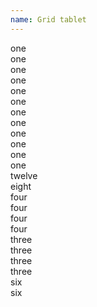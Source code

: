 ```yaml
---
name: Grid tablet
---
```

<div class="row row--demo">
  <div class="columns one one--tablet">one</div>
  <div class="columns one one--tablet">one</div>
  <div class="columns one one--tablet">one</div>
  <div class="columns one one--tablet">one</div>
  <div class="columns one one--tablet">one</div>
  <div class="columns one one--tablet">one</div>
  <div class="columns one one--tablet">one</div>
  <div class="columns one one--tablet">one</div>
  <div class="columns one one--tablet">one</div>
  <div class="columns one one--tablet">one</div>
  <div class="columns one one--tablet">one</div>
  <div class="columns one one--tablet">one</div>
</div>
<div class="row row--demo">
  <div class="columns twelve twelve--tablet">twelve</div>
</div>
<div class="row row--demo">
  <div class="columns eight four--tablet">eight</div>
  <div class="columns four eight--tablet">four</div>
</div>
<div class="row row--demo">
  <div class="columns four four--tablet">four</div>
  <div class="columns four four--tablet">four</div>
  <div class="columns four four--tablet">four</div>
</div>
<div class="row row--demo">
  <div class="columns three three--tablet">three</div>
  <div class="columns three three--tablet">three</div>
  <div class="columns three three--tablet">three</div>
  <div class="columns three three--tablet">three</div>
</div>
<div class="row row--demo">
  <div class="columns six six--tablet">six</div>
  <div class="columns six six--tablet">six</div>
</div>